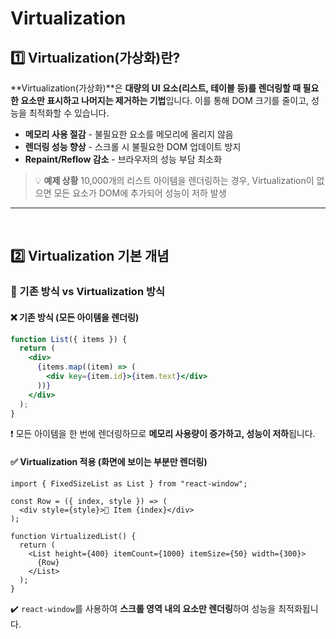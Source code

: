 # Virtualization
## 1️⃣ Virtualization(가상화)란?
**Virtualization(가상화)**은 **대량의 UI 요소(리스트, 테이블 등)를 렌더링할 때 필요한 요소만 표시하고 나머지는 제거하는 기법**입니다. 이를 통해 DOM 크기를 줄이고, 성능을 최적화할 수 있습니다.
- **메모리 사용 절감** - 불필요한 요소를 메모리에 올리지 않음
- **렌더링 성능 향상** - 스크롤 시 불필요한 DOM 업데이트 방지
- **Repaint/Reflow 감소** - 브라우저의 성능 부담 최소화

> 💡 **예제 상황**
10,000개의 리스트 아이템을 렌더링하는 경우, Virtualization이 없으면 모든 요소가 DOM에 추가되어 성능이 저하 발생
--- 
<br>

## 2️⃣ Virtualization 기본 개념
### 🔹 기존 방식 vs Virtualization 방식
#### ❌ 기존 방식 (모든 아이템을 렌더링)
```jsx
function List({ items }) {
  return (
    <div>
      {items.map((item) => (
        <div key={item.id}>{item.text}</div>
      ))}
    </div>
  );
}
```
❗ 모든 아이템을 한 번에 렌더링하므로 **메모리 사용량이 증가하고, 성능이 저하**됩니다.

#### ✅ Virtualization 적용 (화면에 보이는 부분만 렌더링)
```tsx
import { FixedSizeList as List } from "react-window";

const Row = ({ index, style }) => (
  <div style={style}>📌 Item {index}</div>
);

function VirtualizedList() {
  return (
    <List height={400} itemCount={1000} itemSize={50} width={300}>
      {Row}
    </List>
  );
}
```
✔️ `react-window`를 사용하여 **스크롤 영역 내의 요소만 렌더링**하여 성능을 최적화됩니다.